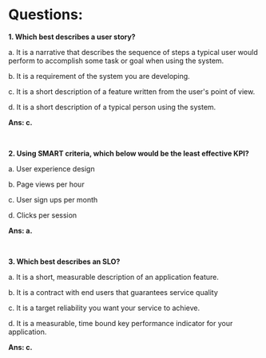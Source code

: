 # Questions:

**1. Which best describes a user story?**

a. It is a narrative that describes the sequence of steps a typical user would perform to accomplish some task or goal when using the system.

b. It is a requirement of the system you are developing.

c. It is a short description of a feature written from the user's point of view.

d. It is a short description of a typical person using the system.

**Ans: c.**

<br/>

**2. Using SMART criteria, which below would be the least effective KPI?**

a. User experience design

b. Page views per hour

c. User sign ups per month

d. Clicks per session

**Ans: a.**

<br/>

**3. Which best describes an SLO?**

a. It is a short, measurable description of an application feature.

b. It is a contract with end users that guarantees service quality

c. It is a target reliability you want your service to achieve.

d. It is a measurable, time bound key performance indicator for your application.

**Ans: c.**

<br/>


